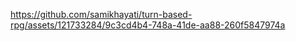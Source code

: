 

https://github.com/samikhayati/turn-based-rpg/assets/121733284/9c3cd4b4-748a-41de-aa88-260f5847974a

